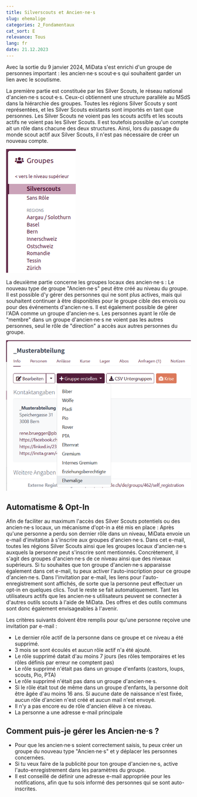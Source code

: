 ```yaml
---
title: Silverscouts et Ancien·ne·s
slug: ehemalige
categories: 2_Fondamentaux
cat_sort: E
relevance: Tous
lang: fr
date: 21.12.2023
---
```


Avec la sortie du 9 janvier 2024, MiData s'est enrichi d'un groupe de personnes important : les ancien·ne·s scout·e·s qui souhaitent garder un lien avec le scoutisme.

La première partie est constituée par les Silver Scouts, le réseau national d'ancien·ne·s scout·e·s. Ceux-ci obtiennent une structure parallèle au MSdS dans la hiérarchie des groupes. Toutes les régions Silver Scouts y sont représentées, et les Silver Scouts existants sont importés en tant que personnes. Les Silver Scouts ne voient pas les scouts actifs et les scouts actifs ne voient pas les Silver Scouts. Il est toutefois possible qu'un compte ait un rôle dans chacune des deux structures. Ainsi, lors du passage du monde scout actif aux Silver Scouts, il n'est pas nécessaire de créer un nouveau compte.

![SiSc-Regionen](/images/basicfunctions/sisc_regionen_fr.png)

La deuxième partie concerne les groupes locaux des ancien·ne·s : Le nouveau type de groupe "Ancien·ne·s" peut être créé au niveau du groupe. Il est possible d'y gérer des personnes qui ne sont plus actives, mais qui souhaitent continuer à être disponibles pour le groupe cible des envois ou pour des événements d'ancien·ne·s. Il est également possible de gérer l'ADA comme un groupe d'ancien·ne·s. Les personnes ayant le rôle de "membre" dans un groupe d'ancien·ne·s ne voient pas les autres personnes, seul le rôle de "direction" a accès aux autres personnes du groupe.

![Gruppe Ehemalige](/images/basicfunctions/ehemalige_de.png)

## Automatisme & Opt-In
Afin de faciliter au maximum l'accès des Silver Scouts potentiels ou des ancien·ne·s locaux, un mécanisme d'opt-in a été mis en place : Après qu'une personne a perdu son dernier rôle dans un niveau, MiData envoie un e-mail d'invitation à s'inscrire aux groupes d'ancien·ne·s. Dans cet e-mail, toutes les régions Silver Scouts ainsi que les groupes locaux d'ancien·ne·s auxquels la personne peut s'inscrire sont mentionnés. Concrètement, il s'agit des groupes d'ancien·ne·s de ce niveau ainsi que des niveaux supérieurs. Si tu souhaites que ton groupe d'ancien·ne·s apparaisse également dans cet e-mail, tu peux activer l'auto-inscription pour ce groupe d'ancien·ne·s. Dans l'invitation par e-mail, les liens pour l'auto-enregistrement sont affichés, de sorte que la personne peut effectuer un opt-in en quelques clics. Tout le reste se fait automatiquement. Tant les utilisateurs actifs que les ancien·ne·s utilisateurs peuvent se connecter à d'autres outils scouts à l'aide de MiData. Des offres et des outils communs sont donc également envisageables à l'avenir.

Les critères suivants doivent être remplis pour qu'une personne reçoive une invitation par e-mail :
- Le dernier rôle actif de la personne dans ce groupe et ce niveau a été supprimé.
- 3 mois se sont écoulés et aucun rôle actif n'a été ajouté.
- Le rôle supprimé datait d'au moins 7 jours (les rôles temporaires et les rôles définis par erreur ne comptent pas)
- Le rôle supprimé n'était pas dans un groupe d'enfants (castors, loups, scouts, Pio, PTA)
- Le rôle supprimé n'était pas dans un groupe d'ancien·ne·s.
- Si le rôle était tout de même dans un groupe d'enfants, la personne doit être âgée d'au moins 16 ans. Si aucune date de naissance n'est fixée, aucun rôle d'ancien n'est créé et aucun mail n'est envoyé.
- Il n'y a pas encore eu de rôle d'ancien élève à ce niveau.
- La personne a une adresse e-mail principale

## Comment puis-je gérer les Ancien·ne·s ?
- Pour que les ancien·ne·s soient correctement saisis, tu peux créer un groupe du nouveau type "Ancien·ne·s" et y déplacer les personnes concernées.
- Si tu veux faire de la publicité pour ton groupe d'ancien·ne·s, active l'auto-enregistrement dans les paramètres du groupe.
- Il est conseillé de définir une adresse e-mail appropriée pour les notifications, afin que tu sois informé des personnes qui se sont auto-inscrites.